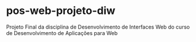 # pos-web-projeto-diw
Projeto Final da disciplina de Desenvolvimento de Interfaces Web do curso de Desenvolvimento de Aplicações para Web
